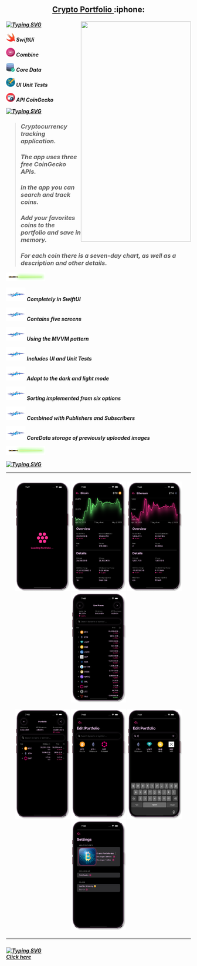 <!--- TOP ---> 
<h2 align="center">    <a href="https://github.com/karamanets/FastPizza" target="_blank">  Crypto Portfolio  </a>:iphone:
  
<!--- leading for body ---> 
<h5 align="lefth">
  
 <!--- shields ---> 
  
  
<!--- GIF iPnone ---> 
<p><img align="right" src="https://github.com/karamanets/CryptoPortfolio/blob/main/README/appGIF.gif" width="300" height="600" /></p>
  
  
<!--- Tag header --->
<a href="https://git.io/typing-svg"><img src="https://readme-typing-svg.demolab.com?font=Fira+Code&size=25&pause=1000&color=9356A0&width=435&lines=Frameworks" alt="Typing SVG" /></a>
  
  
<!--- Tag --->
  
<img src="https://github.com/karamanets/karamanets/blob/main/icon/IconSwiftUi.png" width="24" height="24">      SwiftUi

<img src="https://github.com/karamanets/karamanets/blob/main/icon/IconCombined.png" width="24" height="24">     Combine

<img src="https://github.com/karamanets/karamanets/blob/main/icon/IconDatabase.png" width="24" height="24">     Core Data

<img src="https://github.com/karamanets/karamanets/blob/main/icon/iconTests.png" width="24" height="24">        UI Unit Tests
 
<img src="https://github.com/karamanets/karamanets/blob/main/icon/IconAPI.png" width="24" height="24">          API CoinGecko
 
 
<!--- about header --->
<a href="https://git.io/typing-svg"><img src="https://readme-typing-svg.demolab.com?font=Fira+Code&size=23&pause=1000&color=9356A0&width=435&lines=About+the+project" alt="Typing SVG" /></a>  
  

 
<!--- about text --->  
  
>### Cryptocurrency tracking application.  
>### The app uses three free CoinGecko APIs. 
>### In the app you can search and track coins.
>### Add your favorites coins to the portfolio and save in memory.
>### For each coin there is a seven-day chart, as well as a description and other details.
  

<!--- Gamepad --->  
<img src="https://github.com/karamanets/karamanets/blob/main/icon/Lightsaber.png" width="106" height="24">

<!--- about ---> 
  
![picture1](https://github.com/karamanets/karamanets/blob/main/icon/Lightning1.png)  Completely in SwiftUI
  
![picture1](https://github.com/karamanets/karamanets/blob/main/icon/Lightning1.png)  Contains five screens
    
![picture1](https://github.com/karamanets/karamanets/blob/main/icon/Lightning1.png)  Using the MVVM pattern

![picture1](https://github.com/karamanets/karamanets/blob/main/icon/Lightning1.png)  Includes UI and Unit Tests
  
![picture1](https://github.com/karamanets/karamanets/blob/main/icon/Lightning1.png)  Adapt to the dark and light mode

![picture1](https://github.com/karamanets/karamanets/blob/main/icon/Lightning1.png)  Sorting implemented from six options

![picture1](https://github.com/karamanets/karamanets/blob/main/icon/Lightning1.png)  Combined with Publishers and Subscribers

![picture1](https://github.com/karamanets/karamanets/blob/main/icon/Lightning1.png)  CoreData storage of previously uploaded images

<!--- Gamepad ---> 
<img src="https://github.com/karamanets/karamanets/blob/main/icon/Lightsaber.png" width="106" height="24">
  
<!--- typing Screen ---> 
 
[![Typing SVG](https://readme-typing-svg.demolab.com?font=Fira+Code&size=35&pause=1000&color=9356A0&width=435&lines=Screens)](https://git.io/typing-svg)  
____
  
 <h4 align="center">  
  
 <!--- Screens List --->
  
<img src="https://github.com/karamanets/CryptoPortfolio/blob/main/README/Screen1.png" width="150" height="300">  <img src="https://github.com/karamanets/CryptoPortfolio/blob/main/README/Screen2.png" width="150" height="300">   <img src="https://github.com/karamanets/CryptoPortfolio/blob/main/README/Screen3.png" width="150" height="300">  <img src="https://github.com/karamanets/CryptoPortfolio/blob/main/README/Screen4.png" width="150" height="300"> 
 
 <img src="https://github.com/karamanets/CryptoPortfolio/blob/main/README/Screen5.png" width="150" height="300">  <img src="https://github.com/karamanets/CryptoPortfolio/blob/main/README/Screen6.png" width="150" height="300">   <img src="https://github.com/karamanets/CryptoPortfolio/blob/main/README/Screen7.png" width="150" height="300">  <img src="https://github.com/karamanets/CryptoPortfolio/blob/main/README/Screen8.png" width="150" height="300">
  
  

<h5 align="lefth">


____

 
<!--- Animation List --->
<h5 align="center"> 
 

<h5 align="left">
 
<!--- Download --->
[![Typing SVG](https://readme-typing-svg.demolab.com?font=Fira+Code&size=15&pause=1000&color=A0140C&width=435&lines=Download+the+repository)](https://git.io/typing-svg)  
[Click here](https://github.com/karamanets/CryptoPortfolio/blob/main/README/Download.md)



